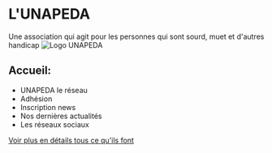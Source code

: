 # L'UNAPEDA
Une association qui agit pour les personnes qui sont sourd, muet et d'autres handicap
![Logo UNAPEDA](./asset/asset2.png)

## Accueil:
* UNAPEDA le réseau
* Adhésion
* Inscription news
* Nos dernières actualités
* Les réseaux sociaux

 
[Voir plus en détails tous ce qu'ils font](https://alexbtssio.github.io/Unapeda/)